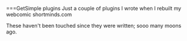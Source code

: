 ===GetSimple plugins
Just a couple of plugins I wrote when I rebuilt my webcomic shortminds.com

These haven't been touched since they were written; sooo many moons ago.
